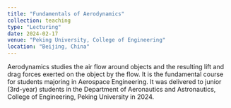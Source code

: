 ```yaml
---
title: "Fundamentals of Aerodynamics"
collection: teaching
type: "Lecturing"
date: 2024-02-17
venue: "Peking University, College of Engineering"
location: "Beijing, China"
---
```


Aerodynamics studies the air flow around objects and the resulting lift and
drag forces exerted on the object by the flow. It is the fundamental course
for students majoring in Aerospace Engineering. It was delivered to junior
(3rd-year) students in the Department of Aeronautics and Astronautics, College
of Engineering, Peking University in 2024.

